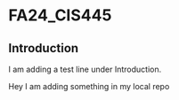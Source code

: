 # FA24_CIS445
## Introduction
I am adding a test line under Introduction.

Hey I am adding something in my local repo